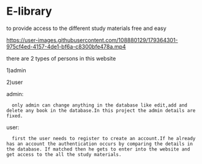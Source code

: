 # E-library
to provide access to the different study materials free and easy


https://user-images.githubusercontent.com/108880129/179364301-975cf4ed-4157-4de1-bf6a-c8300bfe478a.mp4



there are 2 types of persons in this website 

1)admin

2)user

admin:
      
      only admin can change anything in the database like edit,add and delete any book in the database.In this project the admin details are fixed.
      
user:

      first the user needs to register to create an account.If he already has an account the authentication occurs by comparing the details in the database. If matched then he gets to enter into the website and get access to the all the study materials.
      

